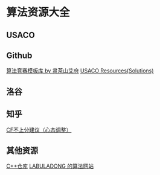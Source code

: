 # 算法资源大全

## USACO


## Github
[算法竞赛模板库 by 灵茶山艾府](https://github.com/EndlessCheng/codeforces-go)
[USACO Resources(Solutions)](https://github.com/bqi343/cp-notebook/tree/master/Contests/USACO%20Solutions)

## 洛谷


## 知乎
[CF不上分建议（心态调整）]([url](https://www.zhihu.com/question/353734418/answer/2353160035))

## 其他资源
[C++仓库]([url](https://interview.huihut.com/#/?id=stl))
[LABULADONG 的算法网站]([url](https://labuladong.github.io/algo/))
